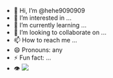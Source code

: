- 👋 Hi, I’m @hehe9090909
- 👀 I’m interested in ...
- 🌱 I’m currently learning ...
- 💞️ I’m looking to collaborate on ...
- 📫 How to reach me ...
- 😄 Pronouns: any
- ⚡ Fun fact: ...
- 👁️ ![](https://komarev.com/ghpvc/?username=hehe9090909)
<!---
hehe9090909/hehe9090909 is a ✨ special ✨ repository because its `README.md` (this file) appears on your GitHub profile.
You can click the Preview link to take a look at your changes.
--->

